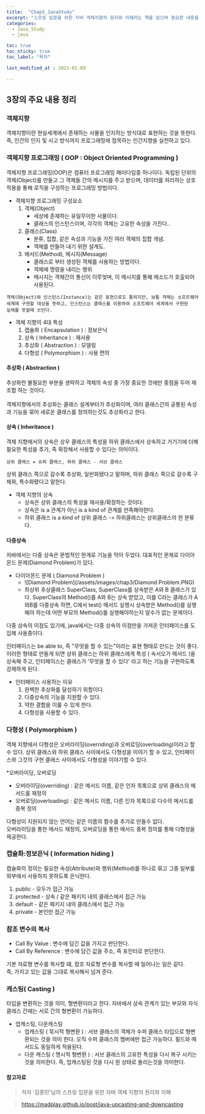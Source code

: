 ```yaml
---
title:  "Chap3_JavaStudy"
excerpt: "스프링 입문을 위한 자바 객체지향의 원리와 이해라는 책을 읽으며 중요한 내용을 단원별로 정리한 글입니다."
categories:
  - Java_Study
  - java

toc: true
toc_sticky: true
toc_label: "목차"

last_modified_at : 2021-01-09

---
```


## 3장의 주요 내용 정리

### 객체지향
객체지향이란 현실세계에서 존재하는 사물을 인지하는 방식대로 표현하는 것을 뜻한다.
즉, 인간의 인지 및 사고 방식까지 프로그래밍에 접목하는 인간지향을 실천하고 있다. 


### 객체지향 프로그래밍 ( OOP : Object Oriented Programming )
객체지향 프로그래밍(OOP)은 컴퓨터 프로그래밍 패러다임중 하나이다. 독립된 단위의 객체(Object)를 만들고 그 객체들 간의 메시지를 주고 받으며, 데이터를 처리하는 상호작용을 통해 로직을 구성하는 프로그래밍 방법이다. 

* 객체지향 프로그래밍 구성요소
    1. 객체(Object)
        - 세상에 존재하는 유일무이한 사물이다.
        - 클래스의 인스턴스이며, 각각의 객체는 고유한 속성을 가진다..
    2. 클래스(Class)
        - 분류, 집합, 같은 속성과 기능을 가진 여러 객체의 집합 개념. 
        - 객체를 만들어 내기 위한 설계도.
    3. 메서드(Method), 메시지(Message)
        - 클래스로 부터 생성된 객체를 사용하는 방법이다.
        - 객체에 명령을 내리는 행위
        - 메시지는 객체간의 통신이 이루엊며, 이 메시지를 통해 메소드가 호출되어 사용된다.
        
```
객체(Object)와 인스턴스(Instance)는 같은 표현으로도 통하지만, 보통 객체는 소프트웨어
세계에 구현할 대상을 뜻하고, 인스턴스는 클래스를 이용하여 소프트웨어 세계에서 구현된 
실체를 뜻할때 쓰인다. 
```

* 객체 지향의 4대 특성
    1. 캡슐화  ( Encapsulation ) : 정보은닉
    2. 상속 ( Inheritance ) : 재사용
    3. 추상화 ( Abstraction ) : 모델링
    4. 다형성 ( Polymorphism ) : 사용 편의
        
        
#### 추상화 ( Abstraction )
추상화란 불필요한 부분을 생략하고 객체의 속성 중 가장 중요한 것에만 중점을 두어 재조합 하는 것이다. <br><br>
객체지향에서의 추상화는 클래스 설계부터가 추상화이며, 여러 클래스간의 공통된 속성과 기능을 묶어 새로운 클래스를 정의하는것도 추상화라고 한다.

#### 상속 ( Inheritance )
객체 지향에서의 상속은 상우 클래스의 특성을 하위 클래스에서 상속하고 거기기에 더해 필요한 특성을 추가, 즉 확장해서 사용할 수 있다는 의미이다.

```
상위 클래스 = 슈퍼 클래스, 하위 클래스 - 서브 클래스
```

상위 클래스 쪽으로 갈수록 추상화, 일반화됐다고 말하며, 하위 클래스 쪽으로 갈수록 구체화, 특수화됐다고 말한다.

* 객체 지향의 상속
    - 상속은 상위 클래스의 특성을 재사용/확장하는 것이다.
    - 상속은 is a 관계가 아닌 is a kind of 관계를 만족해야한다.
    - 하위 클래스 is a kind of 상위 클래스 -> 하위클래스는 상위클래스의 한 분류다.
    

#### 다중상속
자바에서는 다중 상속은 문법적인 한계로 기능을 막아 두었다. 대표적인 문제로 다이아몬드 문제(Diamond Problem)가 있다.

* 다이아몬드 문제 ( Diamond Problem )
    - ![Diamond Problem](/assets/images/chap3/Diamond Problem.PNG)
    - 최상위 추상클래스 SuperClass, SuperClass를 상속받은 A와 B 클래스가 있다. SuperClass의 Method()를 A와 B는 상속 받았고, 이를 C라는 클래스가 A와B를 다중상속 하면, C에서 test() 메서드 실행시 상속받은 Method()를 실행해야 하는데 어떤 부모의 Method()를 실행해야하는지 알수가 없는 문제이다.

다중 상속의 이점도 있기에, java에서는 다중 상속의 이점만을 가져온 인터페이스를 도입해 사용중이다.

인터페이스는 be able to, 즉 "무엇을 할 수 있는"이라는 표현 형태로 만드는 것이 좋다.
이러한 형태로 만들게 되면 상위 클래스는 하위 클래스에게 특성 ( 속서오가 메서드 )을 상속해 주고, 인터페이스는 클래스가 '무엇을 할 수 있다' 라고 하는 기능을 구현하도록 강제하게 된다.

* 인터페이스 사용하는 이유
    1. 완벽한 추상화를 달성하기 위함이다.
    2. 다중상속의 기능을 지원할 수 있다.
    3. 약한 결합을 이룰 수 있게 한다.
    4. 다형성을 사용할 수 있다.
    
### 다형성 ( Polymorphism )
객체 지향에서 다형성은 오버라이딩(overriding)과 오버로딩(overloading)이라고 할 수 있다.
상위 클래스와 하위 클래스 사이에서도 다형성을 이야기 할 수 있고, 인터페이스와 그것의 구현 클래스 사이에서도 다형성을 이야기할 수 있다.

*오버라이딩, 오버로딩
  - 오버라이딩(overriding) : 같은 메서드 이름, 같은 인자 목록으로 상위 클래스의 메서드를 재정의
  - 오버로딩(overloading) : 같은 메서드 이름, 다른 인자 목록으로 다수의 메서드를 중복 정의

다형성이 지원되지 않는 언어는 같은 이름의 함수를 추가로 만들수 없다.<br>
오버라이딩을 통한 메서드 재정의, 오버로딩을 통한 메서드 중복 정의를 통해 다형성을 제공한다.

### 캡슐화:정보은닉 ( Information hiding )
캡슐화의 정의는 필요한 속성(Attribute)와 행위(Method)를 하나로 묶고 그중 일부를 외부에서 사용하지 못하도록 은닉한다.

1. public - 모두가 접근 가능
2. protected - 상속 / 같은 패키지 내의 클래스에서 접근 가능
3. default - 같은 패키지 내의 클래스에서 접근 가능
4. private - 본인만 접근 가능

### 참조 변수의 복사
* Call By Value : 변수에 담긴 값을 가지고 판단한다.
* Call By Reference : 변수에 담긴 값을 주소, 즉 포인터로 판단한다.

기본 자료형 변수를 복사할 떄, 참조 자료형 변수를 복사할 때 일어나는 일은 같다.<br>
즉, 가지고 있는 값을 그대로 복사해서 넘겨 준다.

### 캐스팅( Casting )
타입을 변환하는 것을 의미, 형변환이라고 한다. 자바에서 상속 관계가 있는 부모와 자식 클래스 간에는 서로 간의 형변환이 가능하다.

* 업캐스팅, 다운캐스팅
    - 업캐스팅 ( 묵시적 형변환 ) : 서브 클래스의 객체가 수퍼 클래스 타입으로 형변환되는 것을 의미 한다. 오직 수퍼 클래스의 멤버에만 접근 가능하다. 필드와 메서드도 동일하게 적용된다.  
    - 다운 캐스팅 ( 명시적 형변환 ) : 서브 클래스의 고유한 특성을 다시 복구 시키는 것을 의미한다. 즉, 업캐스팅된 것을 다시 원 상태로 돌리는것을 의미한다.




#### 참고자료
> 저자 '김종민'님의 스프링 입문을 위한 자바 객체 지향의 원리와 이해

> https://madplay.github.io/post/java-upcasting-and-downcasting
   





